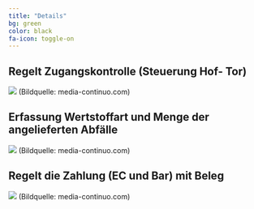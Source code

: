 ```yaml
---
title: "Details"
bg: green 
color: black
fa-icon: toggle-on
---
```

<!--
## Details
-->

## Regelt Zugangskontrolle (Steuerung Hof- Tor)

**![](https://lh7-us.googleusercontent.com/P2-HHd_ti5ep4IoIQ1PRkIc0Mri_RKRMyip1e4Bfsq6RtAmV_NtxkfEOjubQEXVHUk5CaQtlLOURtTE0HPB74sXvJCVYSut_QVegXYfMUjCUPuAWQY8fK9XkbnrmgBdkb4xXIrEMfIVQxg9UkZfuUHc)** (Bildquelle: media-continuo.com)

## Erfassung Wertstoffart und Menge der angelieferten Abfälle 
**![](https://lh7-us.googleusercontent.com/OseHZIhL5DUT0B34k1_t7vF6lwCU4DNZrySH-8vwrK-q17YHyCuVKn6ByD0DJN_oEVNYpmXTfGklBv0Z9mJFh-GyjlEzX86dGPNlNH9WHqWMYpjNQmh9e_mTeZNDtESyc7hPz4Bm3rxdoGnn3eBO6Js)**
(Bildquelle: media-continuo.com)

## Regelt die Zahlung (EC und Bar) mit Beleg 

**![](https://lh7-us.googleusercontent.com/iHXUyjdnd6mJjaYwIKObPmf2lLLcfwTp3ZJ6PTRjnvmwRxNQrpJ5BMb_QGbxrsh4Kx0gPecxENHXh8nHhy3DMIGWoYr58NYmxPL2e4DPFH_R9MYyCSs1dV-wZAYxCa2H1W1pnHGez1DpHH3p-sQa1e0)**
(Bildquelle: media-continuo.com)




